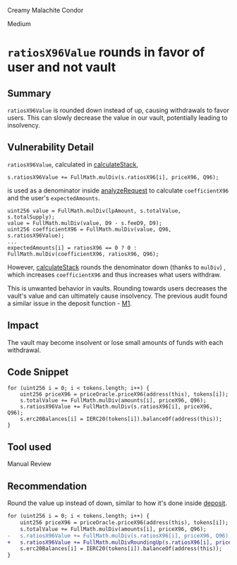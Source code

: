 Creamy Malachite Condor

Medium

# `ratiosX96Value` rounds in favor of user and not vault

## Summary
`ratiosX96Value` is rounded down instead of up, causing withdrawals to favor users. This can slowly decrease the value in our vault, potentially leading to insolvency.

## Vulnerability Detail
`ratiosX96Value`, calculated in [calculateStack](https://github.com/mellow-finance/mellow-lrt/blob/dev-symbiotic-deploy/src/Vault.sol#L507),

```solidity
s.ratiosX96Value += FullMath.mulDiv(s.ratiosX96[i], priceX96, Q96);
```
 is used as a denominator inside [analyzeRequest](https://github.com/mellow-finance/mellow-lrt/blob/dev-symbiotic-deploy/src/Vault.sol#L476) to calculate `coefficientX96` and the user's `expectedAmounts`.

```solidity
uint256 value = FullMath.mulDiv(lpAmount, s.totalValue, s.totalSupply);
value = FullMath.mulDiv(value, D9 - s.feeD9, D9);
uint256 coefficientX96 = FullMath.mulDiv(value, Q96, s.ratiosX96Value);
...
expectedAmounts[i] = ratiosX96 == 0 ? 0 : FullMath.mulDiv(coefficientX96, ratiosX96, Q96);
```

However, [calculateStack](https://github.com/mellow-finance/mellow-lrt/blob/dev-symbiotic-deploy/src/Vault.sol#L507) rounds the denominator down (thanks to `mulDiv`) , which increases `coefficientX96` and thus increases what users withdraw.

This is unwanted behavior in vaults. Rounding towards users decreases the vault's value and can ultimately cause insolvency. The previous audit found a similar issue in the deposit function - [M1](https://github.com/mellow-finance/mellow-lrt/blob/dev-symbiotic-deploy/audits/202406_Statemind/Mellow%20LRT%20report%20with%20deployment.pdf).

## Impact
The vault may become insolvent or lose small amounts of funds with each withdrawal.

## Code Snippet
```solidity
for (uint256 i = 0; i < tokens.length; i++) {
    uint256 priceX96 = priceOracle.priceX96(address(this), tokens[i]);
    s.totalValue += FullMath.mulDiv(amounts[i], priceX96, Q96);
    s.ratiosX96Value += FullMath.mulDiv(s.ratiosX96[i], priceX96, Q96);
    s.erc20Balances[i] = IERC20(tokens[i]).balanceOf(address(this));
}
```

## Tool used
Manual Review

## Recommendation
Round the value up instead of down, similar to how it's done inside [deposit](https://github.com/mellow-finance/mellow-lrt/blob/dev-symbiotic-deploy/src/Vault.sol#L326). 

```diff
for (uint256 i = 0; i < tokens.length; i++) {
    uint256 priceX96 = priceOracle.priceX96(address(this), tokens[i]);
    s.totalValue += FullMath.mulDiv(amounts[i], priceX96, Q96);
-   s.ratiosX96Value += FullMath.mulDiv(s.ratiosX96[i], priceX96, Q96);
+   s.ratiosX96Value += FullMath.mulDivRoundingUp(s.ratiosX96[i], priceX96, Q96);
    s.erc20Balances[i] = IERC20(tokens[i]).balanceOf(address(this));
}
```